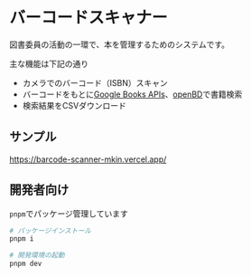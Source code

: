 # バーコードスキャナー

図書委員の活動の一環で、本を管理するためのシステムです。

主な機能は下記の通り

- カメラでのバーコード（ISBN）スキャン
- バーコードをもとに[Google Books APIs](https://developers.google.com/books)、[openBD](https://openbd.jp/)で書籍検索
- 検索結果をCSVダウンロード

## サンプル

https://barcode-scanner-mkin.vercel.app/

## 開発者向け

`pnpm`でパッケージ管理しています

```bash
# パッケージインストール
pnpm i

# 開発環境の起動
pnpm dev
```
